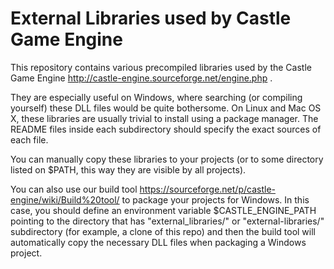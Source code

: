 # External Libraries used by Castle Game Engine

This repository contains various precompiled libraries used by the Castle Game Engine http://castle-engine.sourceforge.net/engine.php .

They are especially useful on Windows, where searching (or compiling yourself) these DLL files would be quite bothersome. On Linux and Mac OS X, these libraries are usually trivial to install using a package manager. The README files inside each subdirectory should specify the exact sources of each file.

You can manually copy these libraries to your projects (or to some directory listed on $PATH, this way they are visible by all projects).

You can also use our build tool https://sourceforge.net/p/castle-engine/wiki/Build%20tool/ to package your projects for Windows. In this case, you should define an environment variable $CASTLE_ENGINE_PATH pointing to the directory that has "external_libraries/" or "external-libraries/" subdirectory (for example, a clone of this repo) and then the build tool will automatically copy the necessary DLL files when packaging a Windows project.
